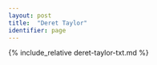 ```yaml
---
layout: post 
title:  "Deret Taylor"
identifier: page 
---
```


{% include_relative deret-taylor-txt.md %}